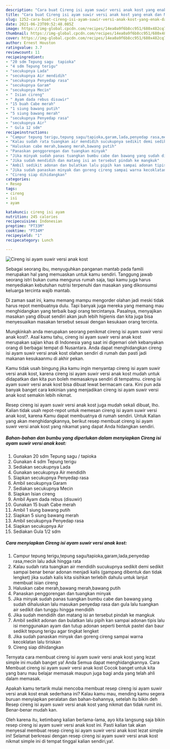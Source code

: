 ```yaml
---
description: "Cara buat Cireng isi ayam suwir versi anak kost yang enak dan Mudah Dibuat"
title: "Cara buat Cireng isi ayam suwir versi anak kost yang enak dan Mudah Dibuat"
slug: 1252-cara-buat-cireng-isi-ayam-suwir-versi-anak-kost-yang-enak-dan-mudah-dibuat
date: 2021-06-23T09:52:48.085Z
image: https://img-global.cpcdn.com/recipes/14ea0a9f6b8cc951/680x482cq70/cireng-isi-ayam-suwir-versi-anak-kost-foto-resep-utama.jpg
thumbnail: https://img-global.cpcdn.com/recipes/14ea0a9f6b8cc951/680x482cq70/cireng-isi-ayam-suwir-versi-anak-kost-foto-resep-utama.jpg
cover: https://img-global.cpcdn.com/recipes/14ea0a9f6b8cc951/680x482cq70/cireng-isi-ayam-suwir-versi-anak-kost-foto-resep-utama.jpg
author: Ernest Houston
ratingvalue: 3.7
reviewcount: 11
recipeingredient:
- "20 sdm Tepung sagu  tapioka"
- "4 sdm Tepung terigu"
- "secukupnya Lada"
- "secukupnya Air mendidih"
- "secukupnya Penyedap rasa"
- "secukupnya Garam"
- "secukupnya Mecin"
- " Isian cireng"
- " Ayam dada rebus disuwir"
- "15 buah Cabe merah"
- "1 siung bawang putih"
- "5 siung bawang merah"
- "secukupnya Penyedap rasa"
- "secukupnya Air"
- " Gula 12 sdm"
recipeinstructions:
- "Campur tepung terigu,tepung sagu/tapioka,garam,lada,penyedap rasa,mecin lalu aduk hingga rata"
- "Kalau sudah rata tuangkan air mendidih sucukupnya sedikit demi sedikit sampai benar benar adonan menjadi kalis (gampang dibentuk dan tidak lengket) jika sudah kalis kita sisihkan terlebih dahulu untuk lanjut membuat isian cireng"
- "Haluskan cabe merah,bawang merah,bawang putih"
- "Panaskan penggorengan dan tuangkan minyak"
- "Jika minyak sudah panas tuangkan bumbu cabe dan bawang yang sudah dihaluskan lalu masukan penyedap rasa dan gula lalu tuangkan air sedikit dan tunggu hingga mendidih"
- "Jika sudah mendidih dan matang isi an tersebut pindah ke mangkuk"
- "Ambil sedikit adonan dan bulatkan lalu pipih kan sampai adonan tipis lalu isi menggunakan ayam dan tutup adonan seperti bentuk pastel dan baur sedikit tepung terigu agar tingkat lengket"
- "Jika sudah panaskan minyak dan goreng cireng sampai warna kecoklatan lalu tiriskan"
- "Cireng siap dihidangkan"
categories:
- Resep
tags:
- cireng
- isi
- ayam

katakunci: cireng isi ayam 
nutrition: 245 calories
recipecuisine: Indonesian
preptime: "PT33M"
cooktime: "PT34M"
recipeyield: "1"
recipecategory: Lunch

---
```



![Cireng isi ayam suwir versi anak kost](https://img-global.cpcdn.com/recipes/14ea0a9f6b8cc951/680x482cq70/cireng-isi-ayam-suwir-versi-anak-kost-foto-resep-utama.jpg)

Sebagai seorang ibu, menyuguhkan panganan mantab pada famili merupakan hal yang memuaskan untuk kamu sendiri. Tanggung jawab seorang istri bukan cuma mengurus rumah saja, tapi kamu juga harus menyediakan kebutuhan nutrisi terpenuhi dan masakan yang dikonsumsi keluarga tercinta wajib mantab.

Di zaman  saat ini, kamu memang mampu mengorder olahan jadi meski tidak harus repot membuatnya dulu. Tapi banyak juga mereka yang memang mau menghidangkan yang terbaik bagi orang tercintanya. Pasalnya, menyajikan masakan yang dibuat sendiri akan jauh lebih higienis dan kita juga bisa menyesuaikan masakan tersebut sesuai dengan kesukaan orang tercinta. 



Mungkinkah anda merupakan seorang penikmat cireng isi ayam suwir versi anak kost?. Asal kamu tahu, cireng isi ayam suwir versi anak kost merupakan sajian khas di Indonesia yang saat ini digemari oleh kebanyakan orang di berbagai tempat di Nusantara. Anda dapat menghidangkan cireng isi ayam suwir versi anak kost olahan sendiri di rumah dan pasti jadi makanan kesukaanmu di akhir pekan.

Kamu tidak usah bingung jika kamu ingin menyantap cireng isi ayam suwir versi anak kost, karena cireng isi ayam suwir versi anak kost mudah untuk didapatkan dan kita pun boleh memasaknya sendiri di tempatmu. cireng isi ayam suwir versi anak kost bisa dibuat lewat bermacam cara. Kini pun ada banyak banget cara kekinian yang menjadikan cireng isi ayam suwir versi anak kost semakin lebih nikmat.

Resep cireng isi ayam suwir versi anak kost juga mudah sekali dibuat, lho. Kalian tidak usah repot-repot untuk memesan cireng isi ayam suwir versi anak kost, karena Kamu dapat membuatnya di rumah sendiri. Untuk Kalian yang akan menghidangkannya, berikut resep membuat cireng isi ayam suwir versi anak kost yang nikamat yang dapat Anda hidangkan sendiri.

<!--inarticleads1-->

##### Bahan-bahan dan bumbu yang diperlukan dalam menyiapkan Cireng isi ayam suwir versi anak kost:

1. Gunakan 20 sdm Tepung sagu / tapioka
1. Gunakan 4 sdm Tepung terigu
1. Sediakan secukupnya Lada
1. Gunakan secukupnya Air mendidih
1. Siapkan secukupnya Penyedap rasa
1. Ambil secukupnya Garam
1. Sediakan secukupnya Mecin
1. Siapkan  Isian cireng
1. Ambil  Ayam dada rebus (disuwir)
1. Gunakan 15 buah Cabe merah
1. Ambil 1 siung bawang putih
1. Siapkan 5 siung bawang merah
1. Ambil secukupnya Penyedap rasa
1. Siapkan secukupnya Air
1. Sediakan  Gula 1/2 sdm




<!--inarticleads2-->

##### Cara menyiapkan Cireng isi ayam suwir versi anak kost:

1. Campur tepung terigu,tepung sagu/tapioka,garam,lada,penyedap rasa,mecin lalu aduk hingga rata
1. Kalau sudah rata tuangkan air mendidih sucukupnya sedikit demi sedikit sampai benar benar adonan menjadi kalis (gampang dibentuk dan tidak lengket) jika sudah kalis kita sisihkan terlebih dahulu untuk lanjut membuat isian cireng
1. Haluskan cabe merah,bawang merah,bawang putih
1. Panaskan penggorengan dan tuangkan minyak
1. Jika minyak sudah panas tuangkan bumbu cabe dan bawang yang sudah dihaluskan lalu masukan penyedap rasa dan gula lalu tuangkan air sedikit dan tunggu hingga mendidih
1. Jika sudah mendidih dan matang isi an tersebut pindah ke mangkuk
1. Ambil sedikit adonan dan bulatkan lalu pipih kan sampai adonan tipis lalu isi menggunakan ayam dan tutup adonan seperti bentuk pastel dan baur sedikit tepung terigu agar tingkat lengket
1. Jika sudah panaskan minyak dan goreng cireng sampai warna kecoklatan lalu tiriskan
1. Cireng siap dihidangkan




Ternyata cara membuat cireng isi ayam suwir versi anak kost yang lezat simple ini mudah banget ya! Anda Semua dapat menghidangkannya. Cara Membuat cireng isi ayam suwir versi anak kost Cocok banget untuk kita yang baru mau belajar memasak maupun juga bagi anda yang telah ahli dalam memasak.

Apakah kamu tertarik mulai mencoba membuat resep cireng isi ayam suwir versi anak kost enak sederhana ini? Kalau kamu mau, mending kamu segera buruan menyiapkan peralatan dan bahan-bahannya, setelah itu bikin deh Resep cireng isi ayam suwir versi anak kost yang nikmat dan tidak rumit ini. Benar-benar mudah kan. 

Oleh karena itu, ketimbang kalian berlama-lama, ayo kita langsung saja bikin resep cireng isi ayam suwir versi anak kost ini. Pasti kalian tak akan menyesal membuat resep cireng isi ayam suwir versi anak kost lezat simple ini! Selamat berkreasi dengan resep cireng isi ayam suwir versi anak kost nikmat simple ini di tempat tinggal kalian sendiri,ya!.


